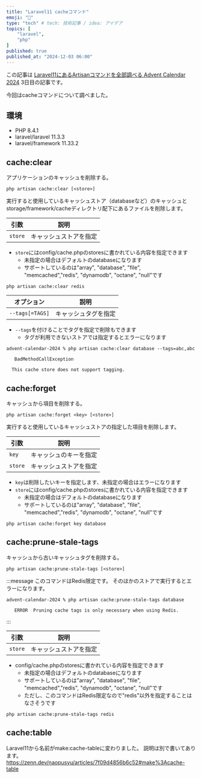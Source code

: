```yaml
---
title: "Laravel11 cacheコマンド"
emoji: "🍣"
type: "tech" # tech: 技術記事 / idea: アイデア
topics: [
    "laravel",
    "php"
]
published: true
published_at: "2024-12-03 06:00"
---
```


この記事は [Laravel11にあるArtisanコマンドを全部調べる Advent Calendar 2024](https://adventar.org/calendars/10674) 3日目の記事です。

今回はcacheコマンドについて調べました。

## 環境

- PHP 8.4.1
- laravel/laravel 11.3.3
- laravel/framework 11.33.2

## cache:clear

アプリケーションのキャッシュを削除する。

```
php artisan cache:clear [<store>]
```

実行すると使用しているキャッシュストア（databaseなど）のキャッシュとstorage/framework/cacheディレクトリ配下にあるファイルを削除します。

| 引数 | 説明 |
| --- | --- |
| `store` | キャッシュストアを指定 |

- `store`にはconfig/cache.phpのstoresに書かれている内容を指定できます
  - 未指定の場合はデフォルトのdatabaseになります
  - サポートしているのは"array", "database", "file", "memcached","redis", "dynamodb", "octane", "null"です

```
php artisan cache:clear redis
```

| オプション | 説明 |
| --- | --- |
| `--tags[=TAGS]` | キャッシュタグを指定 |

- `--tags`を付けることでタグを指定で削除もできます
  - タグが利用できないストアでは指定するとエラーになります

```
advent-calendar-2024 % php artisan cache:clear database --tags=abc,abc

   BadMethodCallException 

  This cache store does not support tagging.
```

## cache:forget

キャッシュから項目を削除する。

```
php artisan cache:forget <key> [<store>]
```

実行すると使用しているキャッシュストアの指定した項目を削除します。

| 引数 | 説明 |
| --- | --- |
| `key` | キャッシュのキーを指定 |
| `store` | キャッシュストアを指定 |

- `key`は削除したいキーを指定します、未指定の場合はエラーになります
- `store`にはconfig/cache.phpのstoresに書かれている内容を指定できます  
  - 未指定の場合はデフォルトのdatabaseになります
  - サポートしているのは"array", "database", "file", "memcached","redis", "dynamodb", "octane", "null"です

```
php artisan cache:forget key database
```

## cache:prune-stale-tags

キャッシュから古いキャッシュタグを削除する。

```
php artisan cache:prune-stale-tags [<store>]
```

:::message
このコマンドはRedis限定です。
そのほかのストアで実行するとエラーになります。

```
advent-calendar-2024 % php artisan cache:prune-stale-tags database

   ERROR  Pruning cache tags is only necessary when using Redis.  
```
:::

| 引数 | 説明 |
| --- | --- |
| `store` | キャッシュストアを指定 |

- config/cache.phpのstoresに書かれている内容を指定できます
  - 未指定の場合はデフォルトのdatabaseになります
  - サポートしているのは"array", "database", "file", "memcached","redis", "dynamodb", "octane", "null"です
  - ただし、このコマンドはRedis限定なので"redis"以外を指定することはなさそうです

```
php artisan cache:prune-stale-tags redis
```

## cache:table

Laravel11から名前がmake:cache-tableに変わりました。
説明は別で書いてあります。
https://zenn.dev/naopusyu/articles/7f09d4856b6c52#make%3Acache-table
